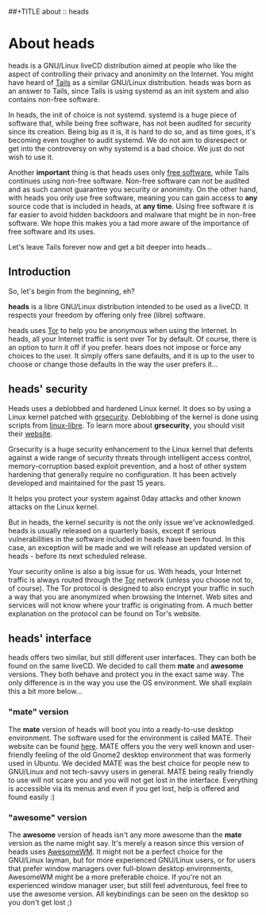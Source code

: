 ##+TITLE about :: heads

About heads
===========

heads is a GNU/Linux liveCD distribution aimed at people who like the
aspect of controlling their privacy and anonimity on the Internet. You
might have heard of [Tails](http://tails.boum.org) as a similar
GNU/Linux distribution. heads was born as an answer to Tails, since
Tails is using systemd as an init system and also contains non-free
software.

In heads, the init of choice is not systemd. systemd is a huge
piece of software that, while being free software, has not been audited
for security since its creation. Being big as it is, it is hard to do
so, and as time goes, it's becoming even tougher to audit systemd. We do
not aim to disrespect or get into the controversy on why systemd is a
bad choice. We just do not wish to use it.

Another **important** thing is that heads uses only
[free software](https://www.gnu.org/philosophy/free-sw.html),
while Tails continues using non-free software. Non-free software can not
be audited and as such cannot guarantee you security or anonimity. On
the other hand, with heads you only use free software, meaning you can
gain access to **any** source code that is included in heads, at **any
time**. Using free software it is far easier to avoid hidden backdoors
and malware that might be in non-free software. We hope this makes you a
tad more aware of the importance of free software and its uses.

Let's leave Tails forever now and get a bit deeper into heads...

## Introduction

So, let's begin from the beginning, eh?

**heads** is a libre GNU/Linux distribution intended to be used as a
liveCD. It respects your freedom by offering only free (libre) software.

heads uses [Tor](https://torproject.org) to help you be anonymous when
using the Internet. In heads, all your Internet traffic is sent over Tor
by default. Of course, there is an option to turn it off if you prefer.
hears does not impose or force any choices to the user. It simply offers
sane defaults, and it is up to the user to choose or change those
defaults in the way the user prefers it...

## heads' security

Heads uses a deblobbed and hardened Linux kernel. It does so by using
a Linux kernel patched with [grsecurity](https://grsecurity.net/).
Deblobbing of the kernel is done using scripts from
[linux-libre](http://www.fsfla.org/svn/fsfla/software/linux-libre/scripts/).
To learn more about **grsecurity**, you should visit their
[website](https://grsecurity.net/).

Grsecurity is a huge security enhancement to the Linux kernel that
defents against a wide range of security threats through intelligent
access control, memory-corruption based exploit prevention, and a host
of other system hardening that generally require no configuration. It
has been actively developed and maintained for the past 15 years.

It helps you protect your system against 0day attacks and other known
attacks on the Linux kernel.

But in heads, the kernel security is not the only issue we've
acknowledged. heads is usually released on a quarterly basis, except if
serious vulnerabilities in the software included in heads have been
found. In this case, an exception will be made and we will release an
updated version of heads - before its next scheduled release.

Your security online is also a big issue for us. With heads, your
Internet traffic is always routed through the
[Tor](https://torproject.org) network (unless you choose not to, of
course). The Tor protocol is designed to also encrypt your traffic in
such a way that you are anonymized when browsing the Internet. Web sites
and services will not know where your traffic is originating from. A
much better explanation on the protocol can be found on Tor's website.

## heads' interface

heads offers two similar, but still different user interfaces. They can
both be found on the same liveCD. We decided to call them **mate** and
**awesome** versions. They both behave and protect you in the exact same
way. The only difference is in the way you use the OS environment. We
shall explain this a bit more below...

### "mate" version

The **mate** version of heads will boot you into a ready-to-use desktop
environment. The software used for the environment is called MATE. Their
website can be found [here](http://mate-desktop.org/). MATE offers you
the very well known and user-friendly feeling of the old Gnome2 desktop
environment that was formerly used in Ubuntu. We decided MATE was the
best choice for people new to GNU/Linux and not tech-savvy users in
general. MATE being really friendly to use will not scare you and you
will not get lost in the interface. Everything is accessible via its
menus and even if you get lost, help is offered and found easily :)

### "awesome" version

The **awesome** version of heads isn't any more awesome than the
**mate** version as the name might say. It's merely a reason since this
version of heads uses [AwesomeWM](https://awesomewm.org). It might not
be a perfect choice for the GNU/Linux layman, but for more experienced
GNU/Linux users, or for users that prefer window managers over
full-blown desktop environments, AwesomeWM might be a more preferable
choice. If you're not an experienced window manager user, but still feel
adventurous, feel free to use the awesome version. All keybindings can
be seen on the desktop so you don't get lost ;)
